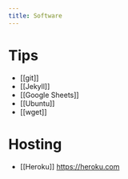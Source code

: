 ```yaml
---
title: Software
---
```


# Tips

* [[git]]
* [[Jekyll]]
* [[Google Sheets]]
* [[Ubuntu]]
* [[wget]]


# Hosting

* [[Heroku]] https://heroku.com


